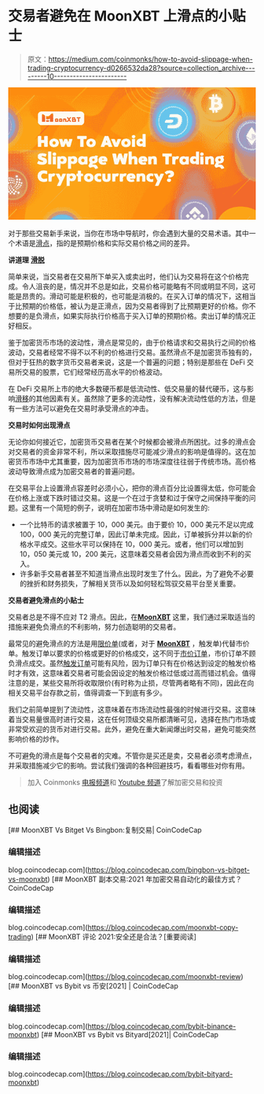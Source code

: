 # 交易者避免在 MoonXBT 上滑点的小贴士

> 原文：<https://medium.com/coinmonks/how-to-avoid-slippage-when-trading-cryptocurrency-d0266532da28?source=collection_archive---------10----------------------->

![](img/b8f85c06478bdd1639a8cc9570b83b2e.png)

对于那些交易新手来说，当你在市场中导航时，你会遇到大量的交易术语。其中一个术语是[滑点](https://support.moonxbt.com/hc/en-us/articles/360004258295-What-is-slippage-)，指的是预期价格和实际交易价格之间的差异。

**讲道理** [**滑脱**](https://support.moonxbt.com/hc/en-us/articles/360004258295-What-is-slippage-)

简单来说，当交易者在交易所下单买入或卖出时，他们认为交易将在这个价格完成。令人沮丧的是，情况并不总是如此，交易价格可能略有不同或明显不同，这可能是昂贵的。滑动可能是积极的，也可能是消极的。在买入订单的情况下，这相当于比预期的价格低，被认为是正滑点，因为交易者得到了比预期更好的价格。你不想要的是负滑点，如果实际执行价格高于买入订单的预期价格。卖出订单的情况正好相反。

鉴于加密货币市场的波动性，滑点是常见的，由于价格请求和交易执行之间的价格波动，交易者经常不得不以不利的价格进行交易。虽然滑点不是加密货币独有的，但对于狂热的数字货币交易者来说，这是一个普遍的问题；特别是那些在 DeFi 交易所交易的股票，它们经常经历高水平的价格波动。

在 DeFi 交易所上市的绝大多数硬币都是低流动性、低交易量的替代硬币，这与影响[滑移](https://support.moonxbt.com/hc/en-us/articles/360004258295-What-is-slippage-)的其他因素有关。虽然除了更多的流动性，没有解决流动性低的方法，但是有一些方法可以避免在交易时承受滑点的冲击。

**交易时如何出现滑点**

无论你如何接近它，加密货币交易者在某个时候都会被滑点所困扰。过多的滑点会对交易者的资金非常不利，所以采取措施尽可能减少滑点的影响是值得的。这在加密货币市场中尤其重要，因为加密货币市场的市场深度往往弱于传统市场。高价格波动导致滑点成为加密交易者的普遍问题。

在交易平台上设置滑点容差时必须小心，把你的滑点百分比设置得太低，你可能会在价格上涨或下跌时错过交易。这是一个在过于贪婪和过于保守之间保持平衡的问题。这里有一个简短的例子，说明在加密市场中滑动是如何发生的:

*   一个比特币的请求被置于 10，000 美元。由于要价 10，000 美元不足以完成 100，000 美元的完整订单，因此订单未完成。因此，订单被拆分并以新的价格水平成交。这些水平可以保持在 10，000 美元。或者，他们可以增加到 10，050 美元或 10，200 美元，这意味着交易者会因为滑点而收到不利的买入。
*   许多新手交易者甚至不知道当滑点出现时发生了什么。因此，为了避免不必要的挫折和财务损失，了解相关货币以及如何轻松驾驭交易平台至关重要。

**交易者避免滑点的小贴士**

交易者总是不得不应对 T2 滑点。因此，在[**MoonXBT**](https://www.moonxbt.com/en-us/) 这里，我们通过采取适当的措施来避免负滑点的不利影响，努力创造聪明的交易者。

最常见的避免滑点的方法是用[限价单](https://support.moonxbt.com/hc/en-us/articles/360004538235-What-is-Limit-Order-and-Market-Order-)(或者，对于 [**MoonXBT**](https://www.moonxbt.com/en-us/) ，触发单)代替市价单。触发订单以要求的价格或更好的价格成交，这不同于[市价订单](https://support.moonxbt.com/hc/en-us/articles/360004538235-What-is-Limit-Order-and-Market-Order-)，市价订单不顾负滑点成交。虽然[触发订单](https://support.moonxbt.com/hc/en-us/articles/4405487753615-What-is-trigger-order-)可能有风险，因为订单只有在价格达到设定的触发价格时才有效，这意味着交易者可能会因设定的触发价格过低或过高而错过机会。值得注意的是，某些交易所将收取限价(有时称为止损，尽管两者略有不同)，因此在向相关交易平台存款之前，值得调查一下到底有多少。

我们之前简单提到了流动性，这意味着在市场流动性最强的时候进行交易。这意味着当交易量很高时进行交易，这在任何顶级交易所都清晰可见，选择在热门市场或非常受欢迎的货币对进行交易。此外，避免在重大新闻爆出时交易，避免可能突然影响价格的炒作。

不可避免的滑点是每个交易者的灾难。不管你是买还是卖，交易者必须考虑滑点，并采取措施减少它的影响。尝试我们强调的各种回避技巧，看看哪些对你有用。

> 加入 Coinmonks [电报频道](https://t.me/coincodecap)和 [Youtube 频道](https://www.youtube.com/c/coinmonks/videos)了解加密交易和投资

## 也阅读

 [## MoonXBT Vs Bitget Vs Bingbon:复制交易| CoinCodeCap

### 编辑描述

blog.coincodecap.com](https://blog.coincodecap.com/bingbon-vs-bitget-vs-moonxbt)  [## MoonXBT 副本交易:2021 年加密交易自动化的最佳方式？CoinCodeCap

### 编辑描述

blog.coincodecap.com](https://blog.coincodecap.com/moonxbt-copy-trading)  [## MoonXBT 评论 2021:安全还是合法？[重要阅读]

### 编辑描述

blog.coincodecap.com](https://blog.coincodecap.com/moonxbt-review)  [## MoonXBT vs Bybit vs 币安[2021] | CoinCodeCap

### 编辑描述

blog.coincodecap.com](https://blog.coincodecap.com/bybit-binance-moonxbt)  [## MoonXBT vs Bybit vs Bityard[2021]| CoinCodeCap

### 编辑描述

blog.coincodecap.com](https://blog.coincodecap.com/bybit-bityard-moonxbt)